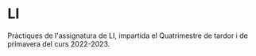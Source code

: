 # LI
Pràctiques de l'assignatura de LI, impartida el Quatrimestre de tardor i de primavera del curs 2022-2023.
